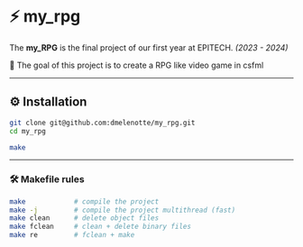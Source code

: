 # ⚡️ my_rpg

The **my_RPG** is the final project of our first year at EPITECH. *(2023 - 2024)*

🎯 The goal of this project is to create a RPG like video game in csfml

---

## ⚙️ Installation 

```bash
git clone git@github.com:dmelenotte/my_rpg.git
cd my_rpg
```

```bash
make
```

---

### 🛠️ Makefile rules

```bash
make            # compile the project
make -j         # compile the project multithread (fast)
make clean      # delete object files
make fclean     # clean + delete binary files
make re         # fclean + make
```
